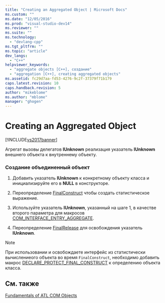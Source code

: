 ```yaml
---
title: "Creating an Aggregated Object | Microsoft Docs"
ms.custom: ""
ms.date: "12/05/2016"
ms.prod: "visual-studio-dev14"
ms.reviewer: ""
ms.suite: ""
ms.technology: 
  - "devlang-cpp"
ms.tgt_pltfrm: ""
ms.topic: "article"
dev_langs: 
  - "C++"
helpviewer_keywords: 
  - "aggregate objects [C++], создание"
  - "aggregation [C++], creating aggregated objects"
ms.assetid: fc29d7aa-fd53-4276-9c2f-37379f71b179
caps.latest.revision: 10
caps.handback.revision: 5
author: "mikeblome"
ms.author: "mblome"
manager: "ghogen"
---
```

# Creating an Aggregated Object
[!INCLUDE[vs2017banner](../assembler/inline/includes/vs2017banner.md)]

Агрегат вызовы делегатов **IUnknown** реализация указатель **IUnknown** внешнего объекта к внутреннему объекту.  
  
### Создание объединенный объект  
  
1.  Добавить указатель **IUnknown** к конкретному объекту класса и инициализируйте его в **NULL** в конструкторе.  
  
2.  Переопределение [FinalConstruct](../Topic/CComObjectRootEx::FinalConstruct.md) чтобы создать статистическое выражение.  
  
3.  Используйте указатель **IUnknown**, указанный на шаге 1, в качестве второго параметра для макросов [COM\_INTERFACE\_ENTRY\_AGGREGATE](../Topic/COM_INTERFACE_ENTRY_AGGREGATE.md).  
  
4.  Переопределение [FinalRelease](../Topic/CComObjectRootEx::FinalRelease.md) для освобождения указатель **IUnknown**.  
  
> [!NOTE]
>  При использовании и освобождаете интерфейс из статистически вычислениеого объекта во время `FinalConstruct`, необходимо добавить макрос [DECLARE\_PROTECT\_FINAL\_CONSTRUCT](../Topic/DECLARE_PROTECT_FINAL_CONSTRUCT.md) к определению объекта класса.  
  
## См. также  
 [Fundamentals of ATL COM Objects](../atl/fundamentals-of-atl-com-objects.md)